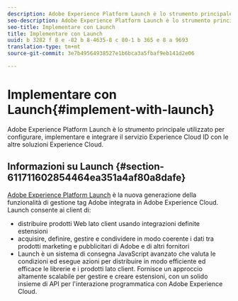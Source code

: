 ```yaml
---
description: Adobe Experience Platform Launch è lo strumento principale utilizzato per configurare, implementare e integrare il servizio Experience Cloud ID con le altre soluzioni Experience Cloud.
seo-description: Adobe Experience Platform Launch è lo strumento principale utilizzato per configurare, implementare e integrare il servizio Experience Cloud ID con le altre soluzioni Experience Cloud.
seo-title: Implementare con Launch
title: Implementare con Launch
uuid: b 3282 f 8 e -82 b 8-4635-8 c 80-1 b 365 e 8 a 9693
translation-type: tm+mt
source-git-commit: 3e7b49564938527e1b6bca3a5fbaf9eb141d2e06

---
```



# Implementare con Launch{#implement-with-launch}

Adobe Experience Platform Launch è lo strumento principale utilizzato per configurare, implementare e integrare il servizio Experience Cloud ID con le altre soluzioni Experience Cloud.

## Informazioni su Launch {#section-611711602854464ea351a4af80a8dafe}

[Adobe Experience Platform Launch](https://docs.adobelaunch.com/) è la nuova generazione della funzionalità di gestione tag Adobe integrata in Adobe Experience Cloud. Launch consente ai client di:

* distribuire prodotti Web lato client usando integrazioni definite estensioni
* acquisire, definire, gestire e condividere in modo coerente i dati tra prodotti marketing e pubblicitari di Adobe e di altri fornitori
* Launch è un sistema di consegna JavaScript avanzato che valuta le condizioni ed esegue azioni per distribuire in modo efficiente ed efficace le librerie e i prodotti lato client. Fornisce un approccio altamente scalabile per gestire e creare estensioni, con un solido insieme di API per l&#39;interazione programmatica con Adobe Experience Cloud.

